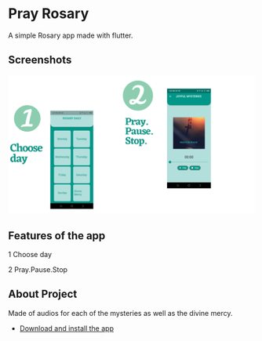 # Pray Rosary
A simple Rosary app made with flutter.

## Screenshots

![Screens](https://github.com/maqamylee0/Rosary-App/blob/master/Choose%20day%20(1).png)

## Features of the app
 
 1 Choose day 

 2 Pray.Pause.Stop

 

## About Project

Made of audios for each of the mysteries as well as the divine mercy.
- [Download and install the app](https://drive.google.com/file/d/15yxXPZ9tcALr7NDwBxMOe3v9HuTxdUjt/view?usp=sharing)
